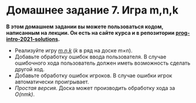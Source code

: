 # Домашнее задание 7. Игра m,n,k
**В этом домашнем задании вы можете пользоваться кодом, написанным на лекции. Он есть на сайте курса и в репозитории [prog-intro-2021-solutions](https://www.kgeorgiy.info/git/geo/prog-intro-2021-solutions).**
* Реализуйте игру *[m,n,k](https://en.wikipedia.org/wiki/M,n,k-game)* (*k* в ряд на доске *m×n*).
* Добавьте обработку ошибок ввода пользователя. В случае ошибочного хода пользователь должен иметь возможность сделать другой ход.
* Добавьте обработку ошибок игроков. В случае ошибки игрок автоматически проигрывает.
* *Простая версия*. Доска может производить обработку хода за *O(nmk)*.
